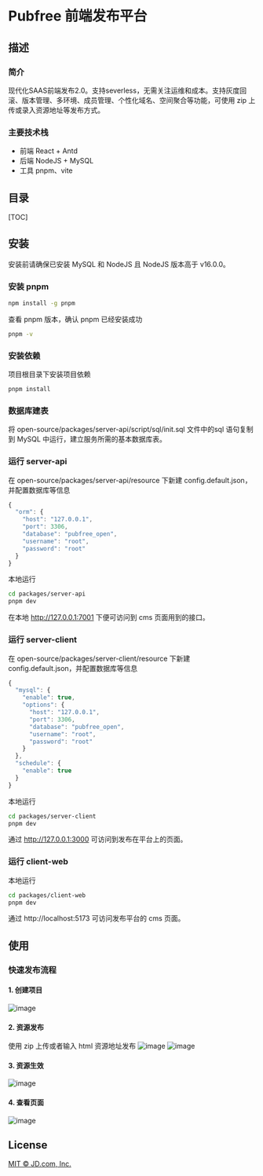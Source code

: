 # Pubfree 前端发布平台

## 描述
### 简介
现代化SAAS前端发布2.0。支持severless，无需关注运维和成本。支持灰度回滚、版本管理、多环境、成员管理、个性化域名、空间聚合等功能，可使用 zip 上传或录入资源地址等发布方式。
### 主要技术栈
- 前端 React + Antd
- 后端 NodeJS + MySQL
- 工具 pnpm、vite
## 目录
[TOC]
## 安装
安装前请确保已安装 MySQL 和 NodeJS 且 NodeJS 版本高于 v16.0.0。
### 安装 pnpm
````bash
npm install -g pnpm
````
查看 pnpm 版本，确认 pnpm 已经安装成功
````bash
pnpm -v
````
### 安装依赖
项目根目录下安装项目依赖
````bash
pnpm install
````
### 数据库建表
将 open-source/packages/server-api/script/sql/init.sql 文件中的sql 语句复制到 MySQL 中运行，建立服务所需的基本数据库表。
### 运行 server-api
在 open-source/packages/server-api/resource 下新建 config.default.json，并配置数据库等信息
````js
{
  "orm": {
    "host": "127.0.0.1",
    "port": 3306,
    "database": "pubfree_open",
    "username": "root",
    "password": "root"
  }
}

````
本地运行
````bash
cd packages/server-api
pnpm dev
````
在本地 http://127.0.0.1:7001 下便可访问到 cms 页面用到的接口。
### 运行 server-client
在 open-source/packages/server-client/resource 下新建 config.default.json，并配置数据库等信息
````js
{
  "mysql": {
    "enable": true,
    "options": {
      "host": "127.0.0.1",
      "port": 3306,
      "database": "pubfree_open",
      "username": "root",
      "password": "root"
    }
  },
  "schedule": {
    "enable": true
  }
}
````
本地运行
````bash
cd packages/server-client
pnpm dev
````
通过 http://127.0.0.1:3000 可访问到发布在平台上的页面。
### 运行 client-web
本地运行
````bash
cd packages/client-web
pnpm dev
````
通过 http://localhost:5173 可访问发布平台的 cms 页面。
## 使用
### 快速发布流程
#### 1. 创建项目
![image](https://img14.360buyimg.com/imagetools/jfs/t1/105149/20/34273/57679/635a36bbE218c80ef/f0e2aae07970886b.png)
#### 2. 资源发布
使用 zip 上传或者输入 html 资源地址发布
![image](https://img11.360buyimg.com/imagetools/jfs/t1/163595/19/28519/58928/635a3728E590137d6/47cafdfe3dc8f304.png)
![image](https://img11.360buyimg.com/imagetools/jfs/t1/165869/35/31958/58647/635a37adE079e68bb/ec97699dfc18b23c.png)
#### 3. 资源生效
![image](https://img10.360buyimg.com/imagetools/jfs/t1/212448/21/22800/62291/635a3d73Ef52f159c/b9da61eb8847544e.png)
#### 4. 查看页面
![image](https://img14.360buyimg.com/imagetools/jfs/t1/109768/38/33231/62656/635a3dd6E287d9b3c/482c3616706297ed.png)

## License
[MIT © JD.com, Inc.](./LISENCE)